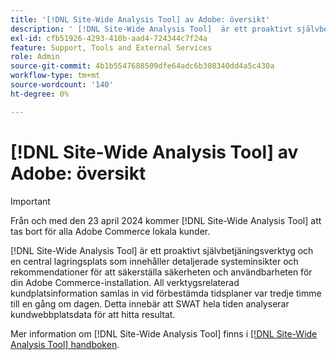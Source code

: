 ```yaml
---
title: '[!DNL Site-Wide Analysis Tool] av Adobe: översikt'
description: ' [!DNL Site-Wide Analysis Tool]  är ett proaktivt självbetjäningsverktyg och en central lagringsplats som innehåller detaljerade systeminsikter och rekommendationer för att säkerställa säkerheten och användbarheten för din Adobe Commerce-installation. All verktygsrelaterad kundplatsinformation samlas in vid förbestämda tidsplaner var tredje timme till en gång om dagen. Detta innebär att SWAT hela tiden analyserar kundwebbplatsdata för att hitta resultat.'
exl-id: cfb51926-4293-410b-aad4-724344c7f24a
feature: Support, Tools and External Services
role: Admin
source-git-commit: 4b1b5547688509dfe64adc6b308340dd4a5c430a
workflow-type: tm+mt
source-wordcount: '140'
ht-degree: 0%

---
```


# [!DNL Site-Wide Analysis Tool] av Adobe: översikt

>[!IMPORTANT]
>
>Från och med den 23 april 2024 kommer [!DNL Site-Wide Analysis Tool] att tas bort för alla Adobe Commerce lokala kunder.

[!DNL Site-Wide Analysis Tool] är ett proaktivt självbetjäningsverktyg och en central lagringsplats som innehåller detaljerade systeminsikter och rekommendationer för att säkerställa säkerheten och användbarheten för din Adobe Commerce-installation. All verktygsrelaterad kundplatsinformation samlas in vid förbestämda tidsplaner var tredje timme till en gång om dagen. Detta innebär att SWAT hela tiden analyserar kundwebbplatsdata för att hitta resultat.

Mer information om [!DNL Site-Wide Analysis Tool] finns i [[!DNL Site-Wide Analysis Tool] handboken](https://experienceleague.adobe.com/docs/commerce-operations/tools/site-wide-analysis-tool/intro.html).
